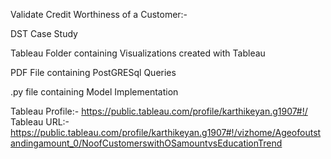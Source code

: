 Validate Credit Worthiness of a Customer:-

DST Case Study

Tableau Folder containing Visualizations created with Tableau

PDF File containing PostGRESql Queries

.py file containing Model Implementation

Tableau Profile:-
https://public.tableau.com/profile/karthikeyan.g1907#!/
Tableau URL:-
https://public.tableau.com/profile/karthikeyan.g1907#!/vizhome/Ageofoutstandingamount_0/NoofCustomerswithOSamountvsEducationTrend

